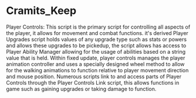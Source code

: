 # Cramits_Keep
Player Controls: This script is the primary script for controlling all aspects of the player, it allows for movement and combat functions. it's derived Player Upgrades script holds values of any upgrade type such as stats or powers and allows these upgrades to be pickedup, the script allows has access to Player Ability Manager allowing for the usage of abilities based on a string value that is held. Within fixed update, player controls manages the player animation controller and uses a specially designed wheel method to allow for the walking animations to function relative to player movement direction and mouse position. Numerous scripts link to and access parts of Player Controls through the Player Controls Link script, this allows functions in game such as gaining upgrades or taking damage to function.
